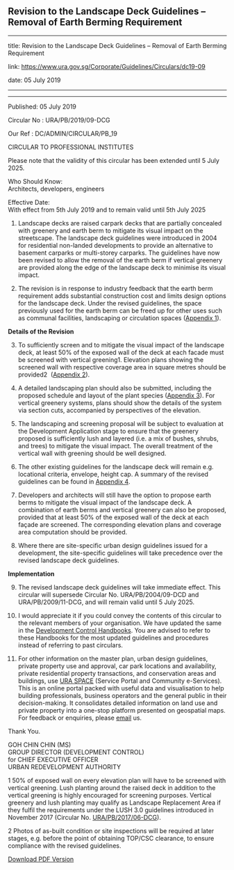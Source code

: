 ## Revision to the Landscape Deck Guidelines – Removal of Earth Berming Requirement
---
title: Revision to the Landscape Deck Guidelines – Removal of Earth Berming Requirement

link: https://www.ura.gov.sg/Corporate/Guidelines/Circulars/dc19-09

date: 05 July 2019

---

--------------------------------------------------------------------------------

Published: 05 July 2019

Circular No : URA/PB/2019/09-DCG

Our Ref : DC/ADMIN/CIRCULAR/PB\_19

  

CIRCULAR TO PROFESSIONAL INSTITUTES  
  
Please note that the validity of this circular has been extended until 5 July 2025.

  

Who Should Know:  
Architects, developers, engineers

  

Effective Date:  
With effect from 5th July 2019 and to remain valid until 5th July 2025

  

1.  Landscape decks are raised carpark decks that are partially concealed with greenery and earth berm to mitigate its visual impact on the streetscape. The landscape deck guidelines were introduced in 2004 for residential non-landed developments to provide an alternative to basement carparks or multi-storey carparks. The guidelines have now been revised to allow the removal of the earth berm if vertical greenery are provided along the edge of the landscape deck to minimise its visual impact.

2.  The revision is in response to industry feedback that the earth berm requirement adds substantial construction cost and limits design options for the landscape deck. Under the revised guidelines, the space previously used for the earth berm can be freed up for other uses such as communal facilities, landscaping or circulation spaces ([Appendix 1](https://www.ura.gov.sg/-/media/Corporate/Guidelines/Development-control/Circulars/2019/Jul/dc19-09/dc19-09-App1.pdf)).

**Details of the Revision**

3.  To sufficiently screen and to mitigate the visual impact of the landscape deck, at least 50% of the exposed wall of the deck at each facade must be screened with vertical greening1. Elevation plans showing the screened wall with respective coverage area in square metres should be provided2  ([Appendix 2](https://www.ura.gov.sg/-/media/Corporate/Guidelines/Development-control/Circulars/2019/Jul/dc19-09/dc19-09-App2.pdf)).

4.  A detailed landscaping plan should also be submitted, including the proposed schedule and layout of the plant species ([Appendix 3](https://www.ura.gov.sg/-/media/Corporate/Guidelines/Development-control/Circulars/2019/Jul/dc19-09/dc19-09-App3.pdf)). For vertical greenery systems, plans should show the details of the system via section cuts, accompanied by perspectives of the elevation.

5.  The landscaping and screening proposal will be subject to evaluation at the Development Application stage to ensure that the greenery proposed is sufficiently lush and layered (i.e. a mix of bushes, shrubs, and trees) to mitigate the visual impact. The overall treatment of the vertical wall with greening should be well designed.

6.  The other existing guidelines for the landscape deck will remain e.g. locational criteria, envelope, height cap. A summary of the revised guidelines can be found in [Appendix 4](https://www.ura.gov.sg/-/media/Corporate/Guidelines/Development-control/Circulars/2019/Jul/dc19-09/dc19-09-App4.pdf).

7.  Developers and architects will still have the option to propose earth berms to mitigate the visual impact of the landscape deck. A combination of earth berms and vertical greenery can also be proposed, provided that at least 50% of the exposed wall of the deck at each façade are screened. The corresponding elevation plans and coverage area computation should be provided.

8.  Where there are site-specific urban design guidelines issued for a development, the site-specific guidelines will take precedence over the revised landscape deck guidelines.

**Implementation**

9.  The revised landscape deck guidelines will take immediate effect. This circular will supersede Circular No. URA/PB/2004/09-DCD and URA/PB/2009/11-DCG, and will remain valid until 5 July 2025.

10.  I would appreciate it if you could convey the contents of this circular to the relevant members of your organisation. We have updated the same in the [Development Control Handbooks](https://www.ura.gov.sg/Corporate/Guidelines/Development-Control). You are advised to refer to these Handbooks for the most updated guidelines and procedures instead of referring to past circulars.

11.  For other information on the master plan, urban design guidelines, private property use and approval, car park locations and availability, private residential property transactions, and conservation areas and buildings, use [URA SPACE](https://www.ura.gov.sg/maps/) (Service Portal and Community e-Services). This is an online portal packed with useful data and visualisation to help building professionals, business operators and the general public in their decision-making. It consolidates detailed information on land use and private property into a one-stop platform presented on geospatial maps. For feedback or enquiries, please [email](https://www.ura.gov.sg/feedbackWeb/contactus_feedback.jsp) us.

Thank You.  
  
GOH CHIN CHIN (MS)  
GROUP DIRECTOR (DEVELOPMENT CONTROL)  
for CHIEF EXECUTIVE OFFICER  
URBAN REDEVELOPMENT AUTHORITY

  
1 50% of exposed wall on every elevation plan will have to be screened with vertical greening. Lush planting around the raised deck in addition to the vertical greening is highly encouraged for screening purposes. Vertical greenery and lush planting may qualify as Landscape Replacement Area if they fulfil the requirements under the LUSH 3.0 guidelines introduced in November 2017 (Circular No. [URA/PB/2017/06-DCG](https://www.ura.gov.sg/Corporate/Data/circulars/Archive/2017/Nov/dc17-06)).

2 Photos of as-built condition or site inspections will be required at later stages, e.g. before the point of obtaining TOP/CSC clearance, to ensure compliance with the revised guidelines.

[Download PDF Version](https://www.ura.gov.sg/services/download_file.aspx?f={568F4D00-B2D2-449F-9D26-3112E75083BC})